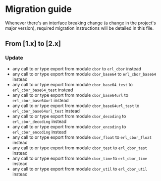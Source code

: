 # Migration guide

Whenever there's an interface breaking change (a change in the project's major version),
required migration instructions will be detailed in this file.

## From [1.x] to [2.x]

### Update

- any call to or type export from module `cbor` to `erl_cbor` instead
- any call to or type export from module `cbor_base64` to `erl_cbor_base64` instead
- any call to or type export from module `cbor_base64_test` to `erl_cbor_base64_test` instead
- any call to or type export from module `cbor_base64url` to `erl_cbor_base64url` instead
- any call to or type export from module `cbor_base64url_test` to `erl_cbor_base64url_test` instead
- any call to or type export from module `cbor_decoding` to `erl_cbor_decoding` instead
- any call to or type export from module `cbor_encoding` to `erl_cbor_encoding` instead
- any call to or type export from module `cbor_float` to `erl_cbor_float` instead
- any call to or type export from module `cbor_test` to `erl_cbor_test` instead
- any call to or type export from module `cbor_time` to `erl_cbor_time` instead
- any call to or type export from module `cbor_util` to `erl_cbor_util` instead

